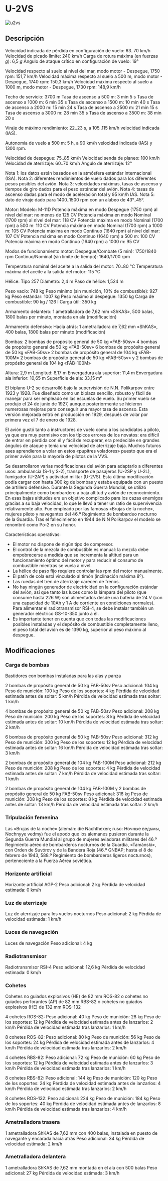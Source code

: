 # U-2VS

![u2vs](../images/u2vs.png)

## Descripción

Velocidad indicada de pérdida en configuración de vuelo: 63..70 km/h
Velocidad de picado límite: 240 km/h
Carga de rotura máxima (en fuerzas <i>g</i>): 6,5 <i>g</i>
Ángulo de ataque crítico en configuración de vuelo: 19°

Velocidad respecto al suelo al nivel del mar, modo motor - Despegue, 1750 rpm: 151,7 km/h
Velocidad máxima respecto al suelo a 500 m, modo motor - Despegue, 1740 rpm: 150,3 km/h
Velocidad máxima respecto al suelo a 1000 m, modo motor - Despegue, 1730 rpm: 148,9 km/h

Techo de servicio: 3700 m
Tasa de ascenso a 500 m: 3 min 5 s
Tasa de ascenso a 1000 m: 6 min 35 s
Tasa de ascenso a 1500 m: 10 min 40 s
Tasa de ascenso a 2000 m: 15 min 24 s
Tasa de ascenso a 2500 m: 21 min 15 s
Tasa de ascenso a 3000 m: 28 min 35 s
Tasa de ascenso a 3500 m: 38 min 20 s

Viraje de máximo rendimiento: 22..23 s, a 105..115 km/h velocidad indicada (IAS).

Autonomía de vuelo a 500 m: 5 h, a 90 km/h velocidad indicada (IAS) y 1300 rpm.

Velocidad de despegue: 75..85 km/h
Velocidad senda de planeo: 100 km/h
Velocidad de aterrizaje: 60..70 km/h
Ángulo de aterrizaje: 12°

Nota 1: los datos están basados en la atmósfera estándar internacional (ISA).
Nota 2: diferentes rendimientos de vuelo dados para los diferentes pesos posibles del avión.
Nota 3: velocidades máximas, tasas de ascenso y tiempos de giro dados para el peso estándar del avión.
Nota 4: tasas de ascenso dadas para el modo de aceleración total y 95 km/h IAS.
Nota 5: dato de viraje dado para 1400..1500 rpm con un alabeo de 43°..45°.

Motor:
Modelo: M-11D
Potencia máxima en modo Despegue (1750 rpm) al nivel del mar: no menos de 125 CV
Potencia máxima en modo Nominal (1700 rpm) al nivel del mar: 118 CV
Potencia máxima en modo Nominal (1700 rpm) a 500 m: 110 CV
Potencia máxima en modo Nominal (1700 rpm) a 1000 m: 105 CV
Potencia máxima en modo Continuo (1640 rpm) al nivel del mar: 107 CV
Potencia máxima en modo Continuo (1640 rpm) a 500 m: 100 CV
Potencia máxima en modo Continuo (1640 rpm) a 1000 m: 95 CV

Modos de funcionamiento motor:
Despegue/Combate (5 min): 1750/1840 rpm
Continuo/Nominal (sin límite de tiempo): 1640/1700 rpm

Temperatura nominal del aceite a la salida del motor: 70..80 °C
Temperatura máxima del aceite a la salida del motor: 115 °C

Hélice:
Tipo 257
Diámetro: 2,4 m
Paso de hélice: 1,524 m

Peso vacío: 748 kg
Peso mínimo (sin munición, 10% de combustible): 927 kg
Peso estándar: 1007 kg
Peso máximo al despegue: 1350 kg
Carga de combustible: 90 kg / 126 l
Carga útil: 350 kg

Armamento delantero:
1 ametralladora de 7,62 mm «ShKAS», 500 balas, 1800 balas por minuto, montada en ala (modificación)

Armamento defensivo:
Hacia atrás: 1 ametralladora de 7,62 mm «ShKAS», 400 balas, 1800 balas por minuto (modificación)

Bombas:
2 bombas de propósito general de 50 kg «FAB-50sv»
4 bombas de propósito general de 50 kg «FAB-50sv»
6 bombas de propósito general de 50 kg «FAB-50sv»
2 bombas de propósito general de 104 kg «FAB-100M»
2 bombas de propósito general de 50 kg «FAB-50sv» y 2 bombas de propósito general de 104 kg «FAB-100M»

Altura: 2,9 m
Longitud: 8,17 m
Envergadura ala superior: 11,4 m
Envergadura ala inferior: 10,65 m
Superficie de ala: 33,15 m²

El biplano U-2 se desarrolló bajo la supervisión de N.N. Polikarpov entre 1923 y 1928. Fue diseñado como un biplaza sencillo, robusto y fácil de manejar para ser empleado en las escuelas de vuelo. Su primer vuelo se produjo el 24 de junio de 1927, aunque posteriormente se hicieron numerosas mejoras para conseguir una mayor tasa de ascenso. Esta versión mejorada entró en producción en 1929, después de volar por primera vez el 7 de enero de 1928.

El avión gustó tanto a instructores de vuelo como a los candidatos a piloto, ya que era muy permisivo con los típicos errores de los novatos: era difícil de entrar en pérdida con él y fácil de recuperar, era predecible en grandes ángulos de ataque y tenía una velocidad de aterrizaje baja. Muchos futuros ases aprendieron a volar en estos «pupitres voladores» puesto que era el primer avión para la mayoría de pilotos de la VVS.

Se desarrollaron varias modificaciones del avión para adaptarlo a diferentes usos: ambulancia (S-1 y S-2), transporte de pasajeros (U-2SP y U-2L), fumigador (U-2AP) y actividad militar (U-2VS). Esta última modificación podía cargar con hasta 300 kg de bombas y estaba equipada con un puesto de artillero defensivo. Durante la Segunda Guerra Mundial, se utilizó principalmente como bombardero a baja altitud y avión de reconocimiento. En esas bajas altitudes era un objetivo complicado para los cazas enemigos gracias a su baja velocidad, lo que le llevó a tener un ratio de supervivencia relativamente alto. Fue empleado por las famosas «Brujas de la noche», mujeres piloto y navegantes del 46.º Regimiento de bombardeo nocturno de la Guardia. Tras el fallecimiento en 1944 de N.N Polikarpov el modelo se renombró como Po-2 en su honor.

Características operativas:
- El motor no dispone de nigún tipo de compresor.
- El control de la mezcla de combustible es manual: la mezcla debe empobrecerse a medida que se incrementa la altitud para un funcionamiento óptimo del motor y para reducir el consumo de combustible mientras se vuela a nivel.
- La hélice de paso fijo requiere controlar las rpm del motor manualmente.
- El patín de cola está vinculado al timón (inclinación máxima 8º).
- Las ruedas del tren de aterrizaje carecen de frenos.
- No hay ningún generador de electricidad en la configuración estándar del avión, así que tanto las luces como la lámpara del piloto (que consume hasta 226 W) son alimentados desde una batería de 24 V (con una capacidad de 10Ah y 1 A de corriente en condiciones normales). Para alimentar el radiotransmisor RSI-4, se debe instalar también un generador eléctrico GS-10-350 junto a él.
- Es importante tener en cuenta que con todas las modificaciones posibles instaladas y el depósito de combustible completamente lleno, el peso total del avión es de 1390 kg, superior al peso máximo al despegue.

## Modificaciones

### Carga de bombas

Bastidores con bombas instaladas para las alas y panza

2 bombas de propósito general de 50 kg FAB-50sv
Peso adicional: 104 kg
Peso de munición: 100 kg
Peso de los soportes: 4 kg
Pérdida de velocidad estimada antes de soltar: 5 km/h
Pérdida de velocidad estimada tras soltar: 1 km/h

4 bombas de propósito general de 50 kg FAB-50sv
Peso adicional: 208 kg
Peso de munición: 200 kg
Peso de los soportes: 8 kg
Pérdida de velocidad estimada antes de soltar: 10 km/h
Pérdida de velocidad estimada tras soltar: 2 km/h

6 bombas de propósito general de 50 kg FAB-50sv
Peso adicional: 312 kg
Peso de munición: 300 kg
Peso de los soportes: 12 kg
Pérdida de velocidad estimada antes de soltar: 16 km/h
Pérdida de velocidad estimada tras soltar: 3 km/h

2 bombas de propósito general de 104 kg FAB-100M
Peso adicional: 212 kg
Peso de munición: 208 kg
Peso de los soportes: 4 kg
Pérdida de velocidad estimada antes de soltar: 7 km/h
Pérdida de velocidad estimada tras soltar: 1 km/h

2 bombas de propósito general de 104 kg FAB-100M y 2 bombas de propósito general de 50 kg FAB-50sv
Peso adicional: 316 kg
Peso de munición: 308 kg
Peso de los soportes: 8 kg
Pérdida de velocidad estimada antes de soltar: 13 km/h
Pérdida de velocidad estimada tras soltar: 2 km/h
### Tripulación femenina

Las «Brujas de la noche» (alemán: die Nachthexen; ruso: Ночные ведьмы, Nochnyye vedmy) fue el apodo que los alemanes pusieron durante la Segunda Guerra Mundial al grupo de mujeres aviadoras militares del 46.º Regimiento aéreo de bombarderos nocturnos de la Guardia, «Tamánski», con Orden de Suvórov y de la Bandera Roja (46.º GNBAP; hasta el 8 de febrero de 1943, 588.º Regimiento de bombarderos ligeros nocturnos), perteneciente a la Fuerza Aérea soviética.
### Horizonte artificial

Horizonte artificial AGP-2
Peso adicional: 2 kg
Pérdida de velocidad estimada: 0 km/h
### Luz de aterrizaje

Luz de aterrizaje para los vuelos nocturnos
Peso adicional: 2 kg
Pérdida de velocidad estimada: 1 km/h
### Luces de navegación

Luces de navegación
Peso adicional: 4 kg
### Radiotransmisor

Radiotransmisor RSI-4
Peso adicional: 12,6 kg
Pérdida de velocidad estimada: 0 km/h
### Cohetes

Cohetes no guiados explosivos (HE) de 82 mm ROS-82 o cohetes no guiados perforantes (AP) de 82 mm RBS-82 o cohetes no guiados explosivos (HE) de 132 mm ROS-132

4 cohetes ROS-82:
Peso adicional: 40 kg
Peso de munición: 28 kg
Peso de los soportes: 12 kg
Pérdida de velocidad estimada antes de lanzarlos: 2 km/h
Pérdida de velocidad estimada tras lanzarlos: 1 km/h

8 cohetes ROS-82:
Peso adicional: 80 kg
Peso de munición: 56 kg
Peso de los soportes: 24 kg
Pérdida de velocidad estimada antes de lanzarlos: 4 km/h
Pérdida de velocidad estimada tras lanzarlos: 2 km/h

4 cohetes RBS-82:
Peso adicional: 72 kg
Peso de munición: 60 kg
Peso de los soportes: 12 kg
Pérdida de velocidad estimada antes de lanzarlos: 3 km/h
Pérdida de velocidad estimada tras lanzarlos: 1 km/h

8 cohetes RBS-82:
Peso adicional: 144 kg
Peso de munición: 120 kg
Peso de los soportes: 24 kg
Pérdida de velocidad estimada antes de lanzarlos: 4 km/h
Pérdida de velocidad estimada tras lanzarlos: 2 km/h

8 cohetes ROS-132:
Peso adicional: 224 kg
Peso de munición: 184 kg
Peso de los soportes: 40 kg
Pérdida de velocidad estimada antes de lanzarlos: 8 km/h
Pérdida de velocidad estimada tras lanzarlos: 4 km/h
### Ametralladora trasera

1 ametralladora ShKAS de 7,62 mm con 400 balas, instalada en puesto de navegante y encarada hacia atrás
Peso adicional: 34 kg
Pérdida de velocidad estimada: 2 km/h
### Ametralladora delantera

1 ametralladora ShKAS de 7,62 mm montada en el ala con 500 balas
Peso adicional: 27 kg
Pérdida de velocidad estimada: 3 km/h